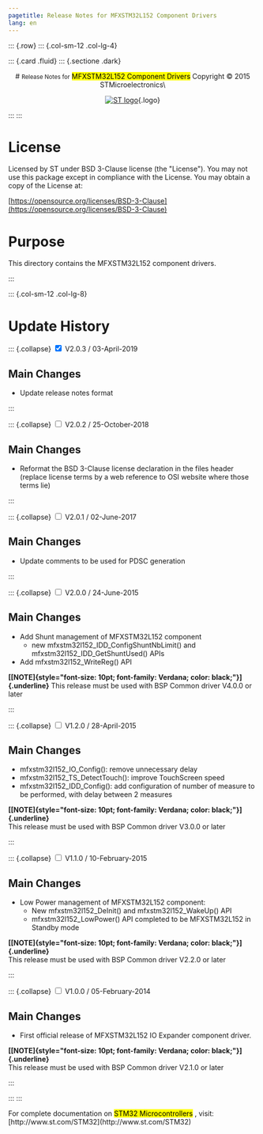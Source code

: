 ```yaml
---
pagetitle: Release Notes for MFXSTM32L152 Component Drivers
lang: en
---
```


::: {.row}
::: {.col-sm-12 .col-lg-4}

::: {.card .fluid}
::: {.sectione .dark}
<center>
# <small>Release Notes for</small> <mark>MFXSTM32L152 Component Drivers</mark>
Copyright &copy; 2015 STMicroelectronics\
    
[![ST logo](../../../../_htmresc/st_logo.png)](https://www.st.com){.logo}
</center>
:::
:::

# License

Licensed by ST under BSD 3-Clause license (the \"License\"). You may
not use this package except in compliance with the License. You may
obtain a copy of the License at:

[https://opensource.org/licenses/BSD-3-Clause](https://opensource.org/licenses/BSD-3-Clause)

# Purpose

This directory contains the MFXSTM32L152 component drivers.

:::

::: {.col-sm-12 .col-lg-8}
# Update History

::: {.collapse}
<input type="checkbox" id="collapse-section22" checked aria-hidden="true">
<label for="collapse-section22" aria-hidden="true">V2.0.3 / 03-April-2019</label>
<div>			

## Main Changes

- Update release notes format

</div>
:::

::: {.collapse}
<input type="checkbox" id="collapse-section20" aria-hidden="true">
<label for="collapse-section20" aria-hidden="true">V2.0.2 / 25-October-2018</label>
<div>			

## Main Changes

- Reformat the BSD 3-Clause license declaration in the files header (replace license terms by a web reference to OSI website where those terms lie)

</div>
:::

::: {.collapse}
<input type="checkbox" id="collapse-section19" aria-hidden="true">
<label for="collapse-section19" aria-hidden="true">V2.0.1 / 02-June-2017</label>
<div>			

## Main Changes

- Update comments to be used for PDSC generation

</div>
:::

::: {.collapse}
<input type="checkbox" id="collapse-section185" aria-hidden="true">
<label for="collapse-section185" aria-hidden="true">V2.0.0 / 24-June-2015</label>
<div>			

## Main Changes

- Add Shunt management of MFXSTM32L152 component
  - new mfxstm32l152_IDD_ConfigShuntNbLimit() and mfxstm32l152_IDD_GetShuntUsed() APIs
- Add mfxstm32l152_WriteReg() API

**[[NOTE]{style="font-size: 10pt; font-family: Verdana; color: black;"}]{.underline}**
This release must be used with BSP Common driver V4.0.0 or later

</div>
:::

::: {.collapse}
<input type="checkbox" id="collapse-section18" aria-hidden="true">
<label for="collapse-section18" aria-hidden="true">V1.2.0 / 28-April-2015</label>
<div>			

## Main Changes

- mfxstm32l152_IO_Config(): remove unnecessary delay
- mfxstm32l152_TS_DetectTouch(): improve TouchScreen speed
- mfxstm32l152_IDD_Config(): add configuration of number of measure to be performed, with delay between 2 measures
  
**[[NOTE]{style="font-size: 10pt; font-family: Verdana; color: black;"}]{.underline}**  
This release must be used with BSP Common driver V3.0.0 or later

</div>
:::

::: {.collapse}
<input type="checkbox" id="collapse-section17" aria-hidden="true">
<label for="collapse-section17" aria-hidden="true">V1.1.0 / 10-February-2015</label>
<div>			

## Main Changes

- Low Power management of MFXSTM32L152 component:
  - New mfxstm32l152_DeInit() and mfxstm32l152_WakeUp() API
  - mfxstm32l152_LowPower() API completed to be MFXSTM32L152 in Standby mode

**[[NOTE]{style="font-size: 10pt; font-family: Verdana; color: black;"}]{.underline}**  
This release must be used with BSP Common driver V2.2.0 or later

</div>
:::

::: {.collapse}
<input type="checkbox" id="collapse-section16" aria-hidden="true">
<label for="collapse-section16" aria-hidden="true">V1.0.0 / 05-February-2014</label>
<div>			

## Main Changes

- First official release of MFXSTM32L152 IO Expander component driver.

**[[NOTE]{style="font-size: 10pt; font-family: Verdana; color: black;"}]{.underline}**  
This release must be used with BSP Common driver V2.1.0 or later

</div>
:::


:::
:::

<footer class="sticky">
For complete documentation on <mark>STM32 Microcontrollers</mark> ,
visit: [http://www.st.com/STM32](http://www.st.com/STM32)
</footer>
